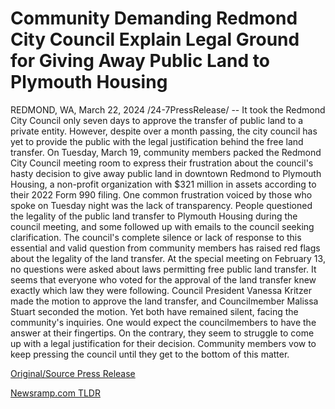 # Community Demanding Redmond City Council Explain Legal Ground for Giving Away Public Land to Plymouth Housing

REDMOND, WA, March 22, 2024 /24-7PressRelease/ -- It took the Redmond City Council only seven days to approve the transfer of public land to a private entity. However, despite over a month passing, the city council has yet to provide the public with the legal justification behind the free land transfer.  On Tuesday, March 19, community members packed the Redmond City Council meeting room to express their frustration about the council's hasty decision to give away public land in downtown Redmond to Plymouth Housing, a non-profit organization with $321 million in assets according to their 2022 Form 990 filing.  One common frustration voiced by those who spoke on Tuesday night was the lack of transparency. People questioned the legality of the public land transfer to Plymouth Housing during the council meeting, and some followed up with emails to the council seeking clarification.  The council's complete silence or lack of response to this essential and valid question from community members has raised red flags about the legality of the land transfer. At the special meeting on February 13, no questions were asked about laws permitting free public land transfer. It seems that everyone who voted for the approval of the land transfer knew exactly which law they were following. Council President Vanessa Kritzer made the motion to approve the land transfer, and Councilmember Malissa Stuart seconded the motion. Yet both have remained silent, facing the community's inquiries.  One would expect the councilmembers to have the answer at their fingertips. On the contrary, they seem to struggle to come up with a legal justification for their decision. Community members vow to keep pressing the council until they get to the bottom of this matter. 

[Original/Source Press Release](https://www.24-7pressrelease.com/press-release/509484/community-demanding-redmond-city-council-explain-legal-ground-for-giving-away-public-land-to-plymouth-housing) 

[Newsramp.com TLDR](https://newsramp.com/None) 